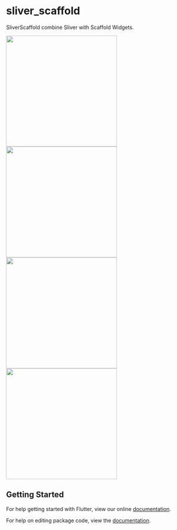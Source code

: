 # sliver_scaffold

SliverScaffold combine Sliver with Scaffold Widgets.


<image src="https://github.com/amarildolacerda/flutter_dart/blob/master/sliver_scaffold/sliverscaffold.jpg" height="300em"/>
<image src="https://github.com/amarildolacerda/flutter_dart/blob/master/sliver_scaffold/2.jpg" height="300em"/>
<image src="https://github.com/amarildolacerda/flutter_dart/blob/master/sliver_scaffold/3.jpg" height="300em"/>
<image src="https://github.com/amarildolacerda/flutter_dart/blob/master/sliver_scaffold/4.jpg" height="300em"/>





## Getting Started

For help getting started with Flutter, view our online [documentation](https://flutter.io/).

For help on editing package code, view the [documentation](https://flutter.io/developing-packages/).
